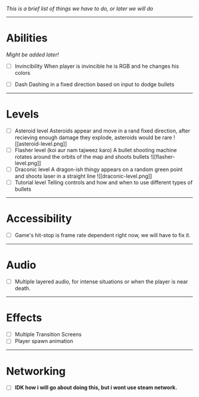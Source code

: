 *This is a brief list of things we have to do, or later we will do*

---
# Abilities
*Might be added later!*

- [ ] Invincibility 
	When player is invincible he is RGB and he changes his colors

- [ ] Dash
	Dashing in a fixed direction based on input to dodge bullets

---
# Levels
- [ ] Asteroid level
	Asteroids appear and move in a rand fixed direction, after recieving enough damage they explode, asteroids would be rare
	![[asteroid-level.png]]
- [ ] Flasher level (koi aur nam tajweez karo)
	A bullet shooting machine rotates around the orbits of the map and shoots bullets
	![[flasher-level.png]]
- [ ] Draconic level
	A dragon-ish thingy appears on a random green point and shoots laser in a straight line
	![[draconic-level.png]]
- [ ] Tutorial level
	 Telling controls and how and when to use different types of bullets

---
# Accessibility
- [ ] Game's hit-stop is frame rate dependent right now, we will have to fix it.


---
# Audio
- [ ] Multiple layered audio, for intense situations or when the player is near death.

---
# Effects
- [ ] Multiple Transition Screens
- [ ] Player spawn animation

---
# Networking
- [ ] **IDK how i will go about doing this, but i wont use steam network.**